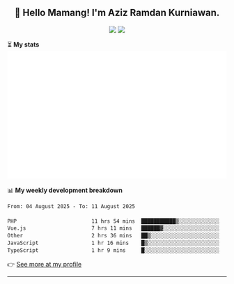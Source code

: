 <h2 align="center">👋 Hello Mamang! I'm Aziz Ramdan Kurniawan.</h2>  
<p align="center">
  <img src="https://komarev.com/ghpvc/?username=azizramdan">
  <img src="https://wakatime.com/badge/user/90056fa0-4c31-4eca-954e-2a3ac05896f9.svg">
</p>
    
⏳ **My stats**  
![](https://raw.githubusercontent.com/azizramdan/github-stats/master/generated/overview.svg#gh-dark-mode-only)

📊 **My weekly development breakdown**
<!--START_SECTION:waka-->

```txt
From: 04 August 2025 - To: 11 August 2025

PHP                        11 hrs 54 mins  ███████████▒░░░░░░░░░░░░░   45.06 %
Vue.js                     7 hrs 11 mins   ██████▓░░░░░░░░░░░░░░░░░░   27.18 %
Other                      2 hrs 36 mins   ██▒░░░░░░░░░░░░░░░░░░░░░░   09.87 %
JavaScript                 1 hr 16 mins    █▒░░░░░░░░░░░░░░░░░░░░░░░   04.82 %
TypeScript                 1 hr 9 mins     █░░░░░░░░░░░░░░░░░░░░░░░░   04.41 %
```

<!--END_SECTION:waka-->
👉 [See more at my profile](https://wakatime.com/@azizramdan)
***
